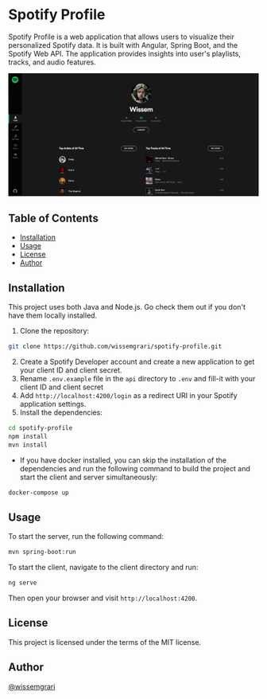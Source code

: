 # Spotify Profile

Spotify Profile is a web application that allows users to visualize their personalized Spotify data. It is built with Angular, Spring Boot, and the Spotify Web API. The application provides insights into user's playlists, tracks, and audio features.

![image.png](/screenshot/profile.png)

## Table of Contents
- [Installation](#installation)
- [Usage](#usage)
- [License](#license)
- [Author](#author)

## Installation
This project uses both Java and Node.js. Go check them out if you don't have them locally installed.

1. Clone the repository:
```bash
git clone https://github.com/wissemgrari/spotify-profile.git
```
2. Create a Spotify Developer account and create a new application to get your client ID and client secret.
3. Rename `.env.example` file in the `api` directory to `.env` and fill-it with your client ID and client secret
4. Add `http://localhost:4200/login` as a redirect URI in your Spotify application settings.
5. Install the dependencies:
```bash
cd spotify-profile
npm install
mvn install
```

* If you have docker installed, you can skip the installation of the dependencies and run the following command to build the project and start the client and server simultaneously:
```bash
docker-compose up
```

## Usage
To start the server, run the following command:
```bash
mvn spring-boot:run
```
To start the client, navigate to the client directory and run:
```bash
ng serve
```
Then open your browser and visit `http://localhost:4200`.

## License
This project is licensed under the terms of the MIT license.

## Author
[@wissemgrari](https://www.github.com/wissemgrari)
